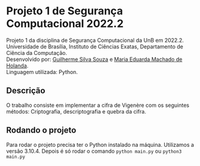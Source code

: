# Projeto 1 de Segurança Computacional 2022.2

Projeto 1 da disciplina de Segurança Computacional da UnB em 2022.2. \
Universidade de Brasília, Instituto de Ciências Exatas, Departamento de Ciência da Computação. \
Desenvolvido por: [Guilherme Silva Souza](https://github.com/gss214) e [Maria Eduarda Machado de Holanda](https://github.com/dudaholandah). \
Linguagem utilizada: Python.

## Descrição

O trabalho consiste em implementar a cifra de Vigenère com os seguintes métodos: Criptografia, descriptografia e quebra da cifra.

## Rodando o projeto

Para rodar o projeto precisa ter o Python instalado na máquina. Utilizamos a versão 3.10.4. Depois é só rodar o comando `python main.py` ou `python3 main.py`
